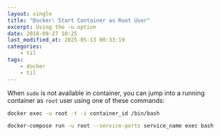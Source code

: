 ```yaml
---
layout: single
title: "Docker: Start Container as Root User"
excerpt: Using the -u option
date: 2018-09-27 10:25
last_modified_at: 2025-05-13 00:33:19
categories:
    - til
tags:
    - docker
    - til
---
```


When `sudo` is not available in container,
you can jump into a running container as `root` user using one of these commands:

```bash
docker exec -u root -t -i container_id /bin/bash

docker-compose run -u root --service-ports service_name exec bash
```
